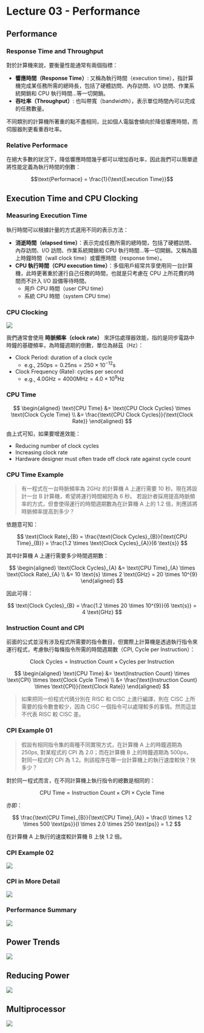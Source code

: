 # Lecture 03 - Performance

## Performance

### Response Time and Throughput

對於計算機來說，要衡量性能通常有兩個指標：

- **響應時間（Response Time）**: 又稱為執行時間（execution time），指計算機完成某任務所需的總時長，包括了硬體訪問、內存訪問、I/O 訪問、作業系統開銷和 CPU 執行時間…等一切開銷。
- **吞吐率（Throughput）**: 也叫帶寬（bandwidth），表示單位時間內可以完成的任務數量。

不同類別的計算機所著重的點不盡相同，比如個人電腦會傾向於降低響應時間，而伺服器則更看重吞吐率。

### Relative Performace

在絕大多數的狀況下，降低響應時間幾乎都可以增加吞吐率，因此我們可以簡單遞將性能定義為執行時間的倒數：

$$\text{Performace} = \frac{1}{\text{Execution Time}}$$

## Execution Time and CPU Clocking

### Measuring Execution Time

執行時間可以根據計量的方式選用不同的表示方法：

- **消逝時間（elapsed time）**：表示完成任務所需的總時間，包括了硬體訪問、內存訪問、I/O 訪問、作業系統開銷和 CPU 執行時間…等一切開銷。又稱為牆上時鐘時間（wall clock time）或響應時間（response time）。
- **CPU 執行時間（CPU execution time）**：多個用戶經常共享使用同一台計算機，此時更著重於運行自己任務的時間，也就是只考慮在 CPU 上所花費的時間而不計入 I/O 設備等待時間。
  - 用戶 CPU 時間（user CPU time）
  - 系統 CPU 時間（system CPU time）

### CPU Clocking

![](https://i.imgur.com/UjZ3i9h.png)

我們通常會使用 **時脈頻率（clock rate）** 來評估處理器效能，指的是同步電路中時鐘的基礎頻率，為時鐘週期的倒數，單位為赫茲（Hz）：

- Clock Period: duration of a clock cycle
  - e.g., $250 \text{ps} = 0.25 \text{ns} = 250 \times 10^{-12} \text{s}$
- Clock Frequency (Rate): cycles per second
  - e.g., $4.0 \text{GHz} = 4000 \text{MHz} = 4.0 \times 10^9 \text{Hz}$

### CPU Time

$$
\begin{aligned}
  \text{CPU Time} &= \text{CPU Clock Cycles} \times \text{Clock Cycle Time} \\
                  &= \frac{\text{CPU Clock Cycles}}{\text{Clock Rate}}
\end{aligned}
$$

由上式可知，如果要增進效能：

- Reducing number of clock cycles
- Increasing clock rate
- Hardware designer must often trade off clock rate against cycle count

### CPU Time Example

> 有一程式在一台時脈頻率為 $2 \text{GHz}$ 的計算機 A 上運行需要 10 秒。現在將設計一台 B 計算機，希望將運行時間縮短為 6 秒。 若設計者採用提高時脈頻率的方式，但會使得運行的時間週期數為在計算機 A 上的 1.2 倍，則應該將時脈頻率提高到多少？

依題意可知：

$$
\text{Clock Rate}_{B} = \frac{\text{Clock Cycles}_{B}}{\text{CPU Time}_{B}} = \frac{1.2 \times \text{Clock Cycles}_{A}}{6 \text{s}}
$$

其中計算機 A 上運行需要多少時間週期數：

$$
\begin{aligned}
\text{Clock Cycles}_{A} &= \text{CPU Time}_{A} \times \text{Clock Rate}_{A} \\
                        &= 10 \text{s} \times 2 \text{GHz} = 20 \times 10^{9}
\end{aligned}
$$

因此可得：

$$
\text{Clock Cycles}_{B} = \frac{1.2 \times 20 \times 10^{9}}{6 \text{s}} = 4 \text{GHz}
$$

### Instruction Count and CPI

前面的公式並沒有涉及程式所需要的指令數目，但實際上計算機是透過執行指令來運行程式，考慮執行每條指令所需的時間週期數（CPI, Cycle per Instruction）：

$$
\text{Clock Cycles} = \text{Instruction Count} \times \text{Cycles per Instruction}
$$

$$
\begin{aligned}
  \text{CPU Time} &= \text{Instruction Count} \times \text{CPI} \times \text{Clock Cycle Time} \\
                  &= \frac{\text{Instruction Count} \times \text{CPI}}{\text{Clock Rate}}
\end{aligned}
$$

> 如果把同一份程式代碼分別在 RISC 和 CISC 上進行編譯，則在 CISC 上所需要的指令數會較少，因為 CISC 一個指令可以處理較多的事情。然而這並不代表 RISC 較 CISC 差。

### CPI Example 01

> 假設有相同指令集的兩種不同實現方式，在計算機 A 上的時鐘週期為 250ps, 對某程式的 CPI 為 2.0；而在計算機 B 上的時鐘週期為 500ps， 對同一程式的 CPI 為 1.2。則該程序在哪一台計算機上的執行速度較快？快多少？

對於同一程式而言，在不同計算機上執行指令的總數是相同的：

$$
\text{CPU Time} = \text{Instruction Count} \times \text{CPI} \times \text{Cycle Time}
$$

亦即：

$$
\frac{\text{CPU Time}_{B}}{\text{CPU Time}_{A}} = \frac{I \times 1.2 \times 500 \text{ps}}{I \times 2.0 \times 250 \text{ps}} = 1.2
$$

在計算機 A 上執行的速度較計算機 B 上快 1.2 倍。

### CPI Example 02

![](https://i.imgur.com/tcUbVga.png)

### CPI in More Detail

![](https://i.imgur.com/bkE6mDP.png)

### Performance Summary

![](https://i.imgur.com/rUuQaYF.png)

## Power Trends

![](https://i.imgur.com/0dQbzfn.png)

## Reducing Power

![](https://i.imgur.com/hlL9baG.png)

## Multiprocessor

![](https://i.imgur.com/0OBd6CL.png)

